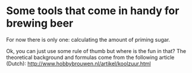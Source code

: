 # Some tools that come in handy for brewing beer

For now there is only one: calculating the amount of priming sugar.

Ok, you can just use some rule of thumb but where is the fun in that?
The theoretical background and formulas come from the following article (Dutch):
http://www.hobbybrouwen.nl/artikel/koolzuur.html

